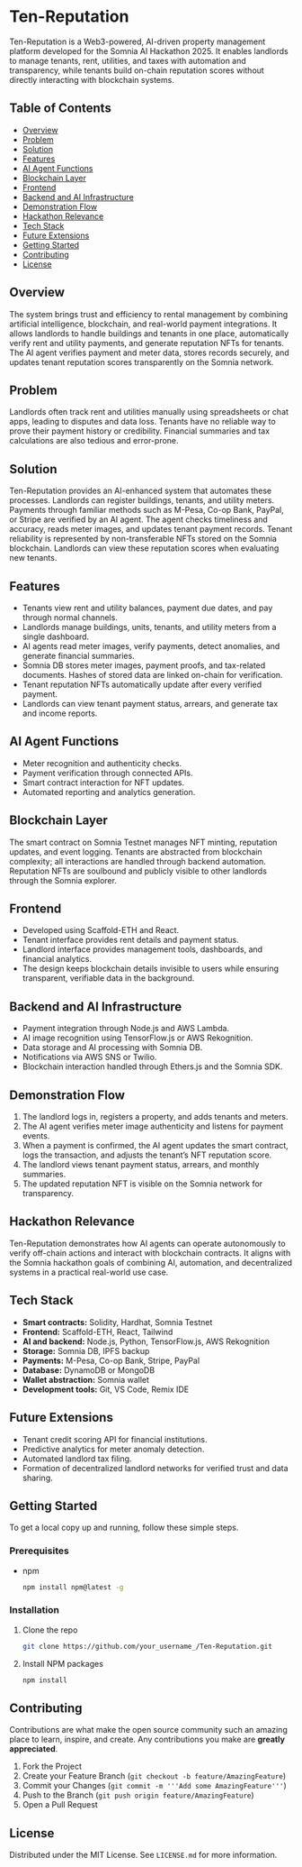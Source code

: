 # Ten-Reputation

Ten-Reputation is a Web3-powered, AI-driven property management platform developed for the Somnia AI Hackathon 2025. It enables landlords to manage tenants, rent, utilities, and taxes with automation and transparency, while tenants build on-chain reputation scores without directly interacting with blockchain systems.

## Table of Contents

- [Overview](#overview)
- [Problem](#problem)
- [Solution](#solution)
- [Features](#features)
- [AI Agent Functions](#ai-agent-functions)
- [Blockchain Layer](#blockchain-layer)
- [Frontend](#frontend)
- [Backend and AI Infrastructure](#backend-and-ai-infrastructure)
- [Demonstration Flow](#demonstration-flow)
- [Hackathon Relevance](#hackathon-relevance)
- [Tech Stack](#tech-stack)
- [Future Extensions](#future-extensions)
- [Getting Started](#getting-started)
- [Contributing](#contributing)
- [License](#license)

## Overview

The system brings trust and efficiency to rental management by combining artificial intelligence, blockchain, and real-world payment integrations. It allows landlords to handle buildings and tenants in one place, automatically verify rent and utility payments, and generate reputation NFTs for tenants. The AI agent verifies payment and meter data, stores records securely, and updates tenant reputation scores transparently on the Somnia network.

## Problem

Landlords often track rent and utilities manually using spreadsheets or chat apps, leading to disputes and data loss. Tenants have no reliable way to prove their payment history or credibility. Financial summaries and tax calculations are also tedious and error-prone.

## Solution

Ten-Reputation provides an AI-enhanced system that automates these processes. Landlords can register buildings, tenants, and utility meters. Payments through familiar methods such as M-Pesa, Co-op Bank, PayPal, or Stripe are verified by an AI agent. The agent checks timeliness and accuracy, reads meter images, and updates tenant payment records. Tenant reliability is represented by non-transferable NFTs stored on the Somnia blockchain. Landlords can view these reputation scores when evaluating new tenants.

## Features

- Tenants view rent and utility balances, payment due dates, and pay through normal channels.
- Landlords manage buildings, units, tenants, and utility meters from a single dashboard.
- AI agents read meter images, verify payments, detect anomalies, and generate financial summaries.
- Somnia DB stores meter images, payment proofs, and tax-related documents. Hashes of stored data are linked on-chain for verification.
- Tenant reputation NFTs automatically update after every verified payment.
- Landlords can view tenant payment status, arrears, and generate tax and income reports.

## AI Agent Functions

- Meter recognition and authenticity checks.
- Payment verification through connected APIs.
- Smart contract interaction for NFT updates.
- Automated reporting and analytics generation.

## Blockchain Layer

The smart contract on Somnia Testnet manages NFT minting, reputation updates, and event logging.
Tenants are abstracted from blockchain complexity; all interactions are handled through backend automation.
Reputation NFTs are soulbound and publicly visible to other landlords through the Somnia explorer.

## Frontend

- Developed using Scaffold-ETH and React.
- Tenant interface provides rent details and payment status.
- Landlord interface provides management tools, dashboards, and financial analytics.
- The design keeps blockchain details invisible to users while ensuring transparent, verifiable data in the background.

## Backend and AI Infrastructure

- Payment integration through Node.js and AWS Lambda.
- AI image recognition using TensorFlow.js or AWS Rekognition.
- Data storage and AI processing with Somnia DB.
- Notifications via AWS SNS or Twilio.
- Blockchain interaction handled through Ethers.js and the Somnia SDK.

## Demonstration Flow

1. The landlord logs in, registers a property, and adds tenants and meters.
2. The AI agent verifies meter image authenticity and listens for payment events.
3. When a payment is confirmed, the AI agent updates the smart contract, logs the transaction, and adjusts the tenant’s NFT reputation score.
4. The landlord views tenant payment status, arrears, and monthly summaries.
5. The updated reputation NFT is visible on the Somnia network for transparency.

## Hackathon Relevance

Ten-Reputation demonstrates how AI agents can operate autonomously to verify off-chain actions and interact with blockchain contracts. It aligns with the Somnia hackathon goals of combining AI, automation, and decentralized systems in a practical real-world use case.

## Tech Stack

- **Smart contracts:** Solidity, Hardhat, Somnia Testnet
- **Frontend:** Scaffold-ETH, React, Tailwind
- **AI and backend:** Node.js, Python, TensorFlow.js, AWS Rekognition
- **Storage:** Somnia DB, IPFS backup
- **Payments:** M-Pesa, Co-op Bank, Stripe, PayPal
- **Database:** DynamoDB or MongoDB
- **Wallet abstraction:** Somnia wallet
- **Development tools:** Git, VS Code, Remix IDE

## Future Extensions

- Tenant credit scoring API for financial institutions.
- Predictive analytics for meter anomaly detection.
- Automated landlord tax filing.
- Formation of decentralized landlord networks for verified trust and data sharing.

## Getting Started

To get a local copy up and running, follow these simple steps.

### Prerequisites

- npm
  ```sh
  npm install npm@latest -g
  ```

### Installation

1. Clone the repo
   ```sh
   git clone https://github.com/your_username_/Ten-Reputation.git
   ```
2. Install NPM packages
   ```sh
   npm install
   ```

## Contributing

Contributions are what make the open source community such an amazing place to learn, inspire, and create. Any contributions you make are **greatly appreciated**.

1. Fork the Project
2. Create your Feature Branch (`git checkout -b feature/AmazingFeature`)
3. Commit your Changes (`git commit -m '''Add some AmazingFeature'''`)
4. Push to the Branch (`git push origin feature/AmazingFeature`)
5. Open a Pull Request

## License

Distributed under the MIT License. See `LICENSE.md` for more information.